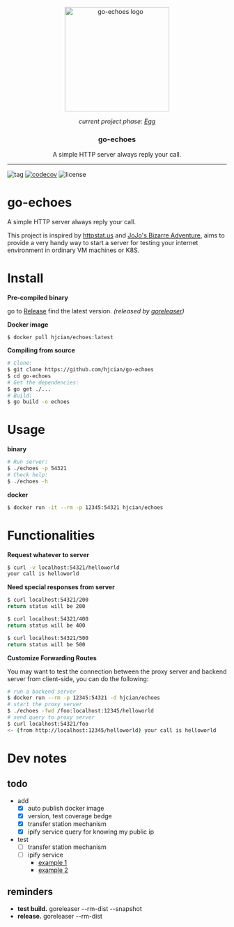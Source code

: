 <p align="center">
  <img alt="go-echoes logo" src="https://vignette.wikia.nocookie.net/jjba/images/0/02/Echoesegg.png/revision/latest?cb=20140715052137" height="240" />
  <p align='center'> <i>current project phase: <a href="https://jojo.fandom.com/wiki/Echoes">Egg</a></i> </p>
  <h3 align="center"> go-echoes </h3>
  <p align="center"> A simple HTTP server always reply your call. </p>
</p>

---
![tag](https://img.shields.io/github/tag/hjcian/go-echoes?color=blue)
[![codecov](https://codecov.io/gh/hjcian/go-echoes/branch/master/graph/badge.svg)](https://codecov.io/gh/hjcian/go-echoes)
![license](https://img.shields.io/github/license/hjcian/go-echoes)


# go-echoes
A simple HTTP server always reply your call. 

This project is inspired by [httpstat.us](https://httpstat.us/) and [JoJo's Bizarre Adventure](https://en.wikipedia.org/wiki/JoJo%27s_Bizarre_Adventure), aims to provide a very handy way to start a server for testing your internet environment in ordinary VM machines or K8S.

# Install
**Pre-compiled binary**

go to [Release](https://github.com/hjcian/go-echoes/releases) find the latest version. *(released by [goreleaser](https://goreleaser.com/))*

**Docker image**
```shell
$ docker pull hjcian/echoes:latest
```

**Compiling from source**

```bash
# Clone:
$ git clone https://github.com/hjcian/go-echoes
$ cd go-echoes
# Get the dependencies:
$ go get ./...
# Build:
$ go build -o echoes
```

# Usage

**binary**


```bash
# Run server:
$ ./echoes -p 54321
# Check help:
$ ./echoes -h
```

**docker**
```bash
$ docker run -it --rm -p 12345:54321 hjcian/echoes
```

# Functionalities

**Request whatever to server**

```bash
$ curl -v localhost:54321/helloworld
your call is helloworld
```

**Need special responses from server**

```bash
$ curl localhost:54321/200
return status will be 200
```

```bash
$ curl localhost:54321/400
return status will be 400
```

```bash
$ curl localhost:54321/500
return status will be 500
```

**Customize Forwarding Routes**

You may want to test the connection between the proxy server and backend server from client-side, you can do the following:

```bash
# run a backend server
$ docker run --rm -p 12345:54321 -d hjcian/echoes
# start the proxy server
$ ./echoes -fwd /foo:localhost:12345/helloworld
# send query to proxy server
$ curl localhost:54321/foo
<- (from http://localhost:12345/helloworld) your call is helloworld
```

# Dev notes
## todo
- add
  - [x] auto publish docker image
  - [x] version, test coverage bedge
  - [x] transfer station mechanism
  - [x] ipify service query for knowing my public ip
- test
  - [ ] transfer station mechanism
  - [ ] ipify service 
    - [example 1](http://www.inanzzz.com/index.php/post/fb0m/mocking-and-testing-http-clients-in-golang)
    - [example 2](https://gianarb.it/blog/golang-mockmania-httptest)
## reminders
- **test build.** goreleaser --rm-dist --snapshot
- **release.** goreleaser --rm-dist
